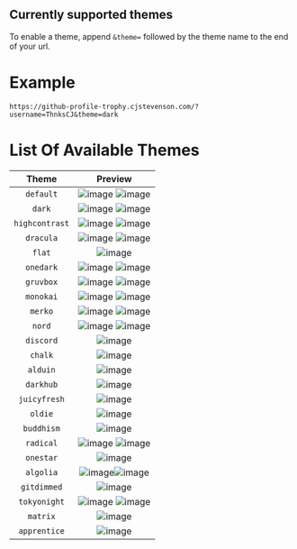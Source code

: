 ## Currently supported themes

To enable a theme, append `&theme=` followed by the theme name to the end of your url. 

# Example

`https://github-profile-trophy.cjstevenson.com/?username=ThnksCJ&theme=dark`

# List Of Available Themes

|         Theme          |                                                     Preview                                                     |
| :--------------------: | :-------------------------------------------------------------------------------------------------------------: |
|       `default`        | ![image](https://git-trophy-tests.vercel.app/?username=ThnksCJ&theme=default&no-frame=true&column=7) ![image](https://user-images.githubusercontent.com/20955511/103045930-1501a000-458f-11eb-95e8-a96774ac37ec.png)                                                         |
|        `dark`          | ![image](https://git-trophy-tests.vercel.app/?username=ThnksCJ&theme=dark&no-frame=true&column=7) ![image](https://user-images.githubusercontent.com/20955511/103045958-31054180-458f-11eb-9ef1-c301001a50fb.png)                                                                           |
|    `highcontrast`      | ![image](https://git-trophy-tests.vercel.app/?username=ThnksCJ&theme=highcontrast&no-frame=true&column=7) ![image](https://user-images.githubusercontent.com/20955511/103046676-c73a6700-4591-11eb-8324-5194c49e63fa.png)                                                         |
|       `dracula`        | ![image](https://git-trophy-tests.vercel.app/?username=ThnksCJ&theme=dracula&no-frame=true&column=7) ![image](https://user-images.githubusercontent.com/20955511/103046937-9b6bb100-4592-11eb-837d-8f8d84df80dd.png)                                                         |
|        `flat`          | ![image](https://git-trophy-tests.vercel.app/?username=ThnksCJ&theme=flat&no-frame=true&column=7)               |
|       `onedark`        | ![image](https://git-trophy-tests.vercel.app/?username=ThnksCJ&theme=onedark&no-frame=true&column=7) ![image](https://user-images.githubusercontent.com/20955511/103046776-1bdde200-4592-11eb-8568-a7af889dfa3e.png)                                                         |
|       `gruvbox`        | ![image](https://git-trophy-tests.vercel.app/?username=ThnksCJ&theme=gruvbox&no-frame=true&column=7) ![image](https://user-images.githubusercontent.com/20955511/103046776-1bdde200-4592-11eb-8568-a7af889dfa3e.png)                                                         |
|       `monokai`        | ![image](https://git-trophy-tests.vercel.app/?username=ThnksCJ&theme=monokai&no-frame=true&column=7) ![image](https://user-images.githubusercontent.com/20955511/103046941-a0306500-4592-11eb-91f2-46e4773b1a08.png)                                                         |
|        `merko`         | ![image](https://git-trophy-tests.vercel.app/?username=ThnksCJ&theme=merko&no-frame=true&column=7) ![image](https://user-images.githubusercontent.com/20955511/103046716-e507cc00-4591-11eb-9963-e9909855ec91.png)                                                                           |
|        `nord`          | ![image](https://git-trophy-tests.vercel.app/?username=ThnksCJ&theme=nord&no-frame=true&column=7) ![image](https://user-images.githubusercontent.com/20955511/103046313-79712f00-4590-11eb-9110-36c48b9fc302.png)                                                                           |
|       `discord`        | ![image](https://git-trophy-tests.vercel.app/?username=ThnksCJ&theme=discord&no-frame=true&column=7)            |
|        `chalk`         | ![image](https://git-trophy-tests.vercel.app/?username=ThnksCJ&theme=chalk&no-frame=true&column=7)              |
|        `alduin`        | ![image](https://git-trophy-tests.vercel.app/?username=ThnksCJ&theme=alduin&no-frame=true&column=7)             |
|       `darkhub`        | ![image](https://git-trophy-tests.vercel.app/?username=ThnksCJ&theme=darkhub&no-frame=true&column=7)            |
|      `juicyfresh`      | ![image](https://git-trophy-tests.vercel.app/?username=ThnksCJ&theme=juicyfresh&no-frame=true&column=7)         |
|        `oldie`         | ![image](https://git-trophy-tests.vercel.app/?username=ThnksCJ&theme=oldie&no-frame=true&column=7)              |
|       `buddhism`       | ![image](https://git-trophy-tests.vercel.app/?username=ThnksCJ&theme=buddhism&no-frame=true&column=7)           |
|       `radical`        | ![image](https://git-trophy-tests.vercel.app/?username=ThnksCJ&theme=radical&no-frame=true&column=7) ![image](https://user-images.githubusercontent.com/20955511/103046700-d91c0a00-4591-11eb-9980-f41f2f930a84.png)                                                         |
|       `onestar`        | ![image](https://git-trophy-tests.vercel.app/?username=ThnksCJ&theme=onestar&no-frame=true&column=7)            |
|       `algolia`        | ![image](https://git-trophy-tests.vercel.app/?username=ThnksCJ&theme=algolia&no-frame=true&column=7)![image](https://user-images.githubusercontent.com/20955511/103046275-5c3c6080-4590-11eb-8c86-0656d3477a56.png)                                                         |
|      `gitdimmed`       | ![image](https://git-trophy-tests.vercel.app/?username=ThnksCJ&theme=gitdimmed&no-frame=true&column=7)          |
|     `tokyonight`       | ![image](https://git-trophy-tests.vercel.app/?username=ThnksCJ&theme=tokyonight&no-frame=true&column=7) ![image](https://user-images.githubusercontent.com/20955511/103046747-036dc780-4592-11eb-8048-0a43fb7205bc.png)                                                         |
|       `matrix`         | ![image](https://git-trophy-tests.vercel.app/?username=ThnksCJ&theme=matrix&no-frame=true&column=7)             |
|     `apprentice`       | ![image](https://git-trophy-tests.vercel.app/?username=ThnksCJ&theme=apprentice&no-frame=true&column=7)         |